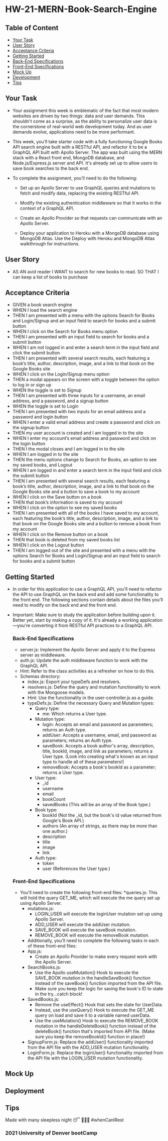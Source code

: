 # HW-21-MERN-Book-Search-Engine

## Table of Content
* [Your Task](#your-task)
* [User Story](#user-story)
* [Acceptance Criteria](#acceptance-criteria)
* [Getting Started](#getting-started)
* [Back-End Specifications](#back-end-specifications)
* [Front-End Specifications](#front-end-specifications)
* [Mock Up](#mock-up)
* [Development](#development)
* [Tips](#tips)

## Your Task
- Your assignment this week is emblematic of the fact that most modern websites are driven by two things: data and user demands. This shouldn't come as a surprise, as the ability to personalize user data is the cornerstone of real-world web development today. And as user demands evolve, applications need to be more performant.
- This week, you’ll take starter code with a fully functioning Google Books API search engine built with a RESTful API, and refactor it to be a GraphQL API built with Apollo Server. The app was built using the MERN stack with a React front end, MongoDB database, and Node.js/Express.js server and API. It's already set up to allow users to save book searches to the back end.
- To complete the assignment, you’ll need to do the following:

  * Set up an Apollo Server to use GraphQL queries and mutations to fetch and modify data, replacing the existing RESTful API.

  * Modify the existing authentication middleware so that it works in the context of a GraphQL API.

  * Create an Apollo Provider so that requests can communicate with an Apollo Server.

  * Deploy your application to Heroku with a MongoDB database using MongoDB Atlas. Use the Deploy with Heroku and MongoDB Atlas walkthrough for instructions.

## User Story
- AS AN avid reader I WANT to search for new books to read. SO THAT I can keep a list of books to purchase

## Acceptance Criteria
- GIVEN a book search engine
- WHEN I load the search engine
- THEN I am presented with a menu with the options Search for Books and Login/Signup and an input field to search for books and a submit button
- WHEN I click on the Search for Books menu option
- THEN I am presented with an input field to search for books and a submit button
- WHEN I am not logged in and enter a search term in the input field and click the submit button
- THEN I am presented with several search results, each featuring a book’s title, author, description, image, and a link to that book on the Google Books site
- WHEN I click on the Login/Signup menu option
- THEN a modal appears on the screen with a toggle between the option to log in or sign up
- WHEN the toggle is set to Signup
- THEN I am presented with three inputs for a username, an email address, and a password, and a signup button
- WHEN the toggle is set to Login
- THEN I am presented with two inputs for an email address and a password and login button
- WHEN I enter a valid email address and create a password and click on the signup button
- THEN my user account is created and I am logged in to the site
- WHEN I enter my account’s email address and password and click on the login button
- THEN I the modal closes and I am logged in to the site
- WHEN I am logged in to the site
- THEN the menu options change to Search for Books, an option to see my saved books, and Logout
- WHEN I am logged in and enter a search term in the input field and click the submit button
- THEN I am presented with several search results, each featuring a book’s title, author, description, image, and a link to that book on the Google Books site and a button to save a book to my account
- WHEN I click on the Save button on a book
- THEN that book’s information is saved to my account
- WHEN I click on the option to see my saved books
- THEN I am presented with all of the books I have saved to my account, each featuring the book’s title, author, description, image, and a link to that book on the Google Books site and a button to remove a book from my account
- WHEN I click on the Remove button on a book
- THEN that book is deleted from my saved books list
- WHEN I click on the Logout button
- THEN I am logged out of the site and presented with a menu with the options Search for Books and Login/Signup and an input field to search for books and a submit button

## Getting Started
- In order for this application to use a GraphQL API, you’ll need to refactor the API to use GraphQL on the back end and add some functionality to the front end. The following sections contain details about the files you’ll need to modify on the back end and the front end.
- Important: Make sure to study the application before building upon it. Better yet, start by making a copy of it. It's already a working application—you're converting it from RESTful API practices to a GraphQL API.

  ### Back-End Specifications
  - server.js: Implement the Apollo Server and apply it to the Express server as middleware.
  - auth.js: Update the auth middleware function to work with the GraphQL API.
  - Hint: Refer to the class activities as a refresher on how to do this.
  * Schemas directory:
    - index.js: Export your typeDefs and resolvers.
    - resolvers.js: Define the query and mutation functionality to work with the     Mongoose models.
    - Hint: Use the functionality in the user-controller.js as a guide.
    * typeDefs.js: Define the necessary Query and Mutation types:
      - Query type:
        - me: Which returns a User type.
      * Mutation type:
        - login: Accepts an email and password as parameters; returns an Auth type.
        - addUser: Accepts a username, email, and password as parameters; returns an Auth type.
        - saveBook: Accepts a book author's array, description, title, bookId, image, and link as parameters; returns a User type. (Look into creating what's known as an input type to handle all of these parameters!)
        - removeBook: Accepts a book's bookId as a parameter; returns a User type.
      * User type:
        - _id
        - username
        - email
        - bookCount
        - savedBooks (This will be an array of the Book type.)
      * Book type:
        - bookId (Not the _id, but the book's id value returned from Google's Book API.)
        - authors (An array of strings, as there may be more than one author.)
        - description
        - title
        - image
        - link
      * Auth type:
        - token
        - user (References the User type.)

  ### Front-End Specifications
  - You'll need to create the following front-end files:
    *queries.js: This will hold the query GET_ME, which will execute the me query set up using Apollo Server.
    * mutations.js:
      - LOGIN_USER will execute the loginUser mutation set up using Apollo Server.
      - ADD_USER will execute the addUser mutation.
      - SAVE_BOOK will execute the saveBook mutation.
      - REMOVE_BOOK will execute the removeBook mutation.
    * Additionally, you’ll need to complete the following tasks in each of these front-end files:
    * App.js: 
      - Create an Apollo Provider to make every request work with the Apollo Server.
    * SearchBooks.js:
      - Use the Apollo useMutation() Hook to execute the SAVE_BOOK mutation in the handleSaveBook() function instead of the saveBook() function imported from the API file.
      - Make sure you keep the logic for saving the book's ID to state in the try...catch block!
    * SavedBooks.js:
      - Remove the useEffect() Hook that sets the state for UserData.
      - Instead, use the useQuery() Hook to execute the GET_ME query on load and save it to a variable named userData.
      - Use the useMutation() Hook to execute the REMOVE_BOOK mutation in the handleDeleteBook() function instead of the deleteBook() function that's imported from API file. (Make sure you keep the removeBookId() function in place!)
    * SignupForm.js: Replace the addUser() functionality imported from the API file with the ADD_USER mutation functionality.
    * LoginForm.js: Replace the loginUser() functionality imported from the API file with the LOGIN_USER mutation functionality.

## Mock Up


## Deployment


## Tips

Made with many sleepless night 😴 🙈🙉🙊 #whenCanIRest
### 2021 University of Denver bootCamp